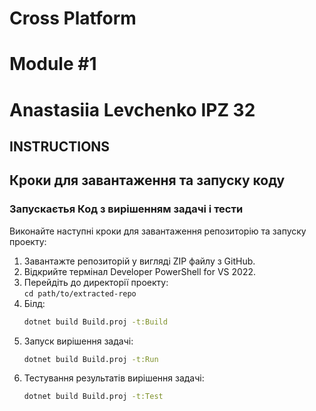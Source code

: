 # Cross Platform  
# Module #1
# Anastasiia Levchenko IPZ 32

## INSTRUCTIONS

## Кроки для завантаження та запуску коду
### Запускаєтья Код з вирішенням задачі і тести
Виконайте наступні кроки для завантаження репозиторію та запуску проекту:
1. Завантажте репозиторій у вигляді ZIP файлу з GitHub.
2. Відкрийте термінал Developer PowerShell for VS 2022.
3. Перейдіть до директорії проекту:  
   `cd path/to/extracted-repo`
4. Білд:
   ```bash
   dotnet build Build.proj -t:Build
   ```
5. Запуск вирішення задачі:  
   ```bash
   dotnet build Build.proj -t:Run
   ```
6. Тестування результатів вирішення задачі:
   ```bash
   dotnet build Build.proj -t:Test
   ```
